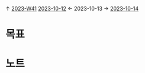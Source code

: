 
↑ [2023-W41](2023-W41.md)
[2023-10-12](2023-10-12.md) ← 2023-10-13 → [2023-10-14](2023-10-14.md)


# 목표



# 노트




